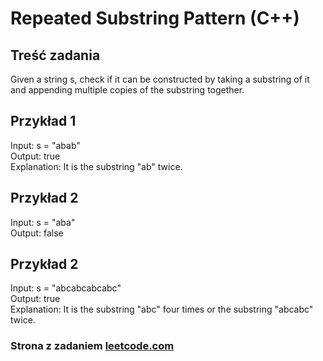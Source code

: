 # Repeated Substring Pattern (C++)

## Treść zadania
Given a string s, check if it can be constructed by taking a substring of it and appending multiple copies of the substring together.

## Przykład 1

Input: s = "abab" <br/>
Output: true <br/>
Explanation: It is the substring "ab" twice.

## Przykład 2

Input: s = "aba" <br/>
Output: false

## Przykład 2

Input: s = "abcabcabcabc" <br/>
Output: true <br/>
Explanation: It is the substring "abc" four times or the substring "abcabc" twice.

### Strona z zadaniem [leetcode.com](https://leetcode.com/problems/repeated-substring-pattern/description/)
